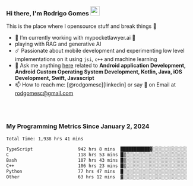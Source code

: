 
### Hi there, I'm Rodrigo Gomes <img src="https://media.giphy.com/media/hvRJCLFzcasrR4ia7z/giphy.gif" width="25px">
This is the place where I opensource stuff and break things 🤣
- 🔭 I’m currently working with mypocketlawyer.ai 💜
- playing with RAG and generative AI
- ☄️ Passionate about mobile development and experimenting low level implementations on it using `jsi`, `c++` and machine learning
- 💬 Ask me anything [here](https://github.com/rodgomesc/rodgomesc/issues) related to <b>Android application Development, Android Custom Operating System Development, Kotlin, Java, iOS Development, Swift, Javascript</b>
- 📫 How to reach me: [@rodgomesc][linkedin] or say 👋 on Email at [rodgomesc@gmail.com](mailto:rodgomesc@gmail.com)


<br/>

<!-- 
<picture>
  <img src="/github-metrics.svg" alt="Metrics">
</picture>
-->

</br>

### My Programming Metrics Since January 2, 2024 


<!--START_SECTION:waka-->

```txt
Total Time: 1,938 hrs 41 mins

TypeScript                 942 hrs 8 mins  ███████████▓░░░░░░░░░░░░░   47.06 %
C                          118 hrs 53 mins █▒░░░░░░░░░░░░░░░░░░░░░░░   05.94 %
Bash                       107 hrs 43 mins █▒░░░░░░░░░░░░░░░░░░░░░░░   05.38 %
C++                        106 hrs 23 mins █▒░░░░░░░░░░░░░░░░░░░░░░░   05.31 %
Python                     77 hrs 47 mins  █░░░░░░░░░░░░░░░░░░░░░░░░   03.89 %
Other                      63 hrs 12 mins  ▓░░░░░░░░░░░░░░░░░░░░░░░░   03.16 %
```

<!--END_SECTION:waka-->
